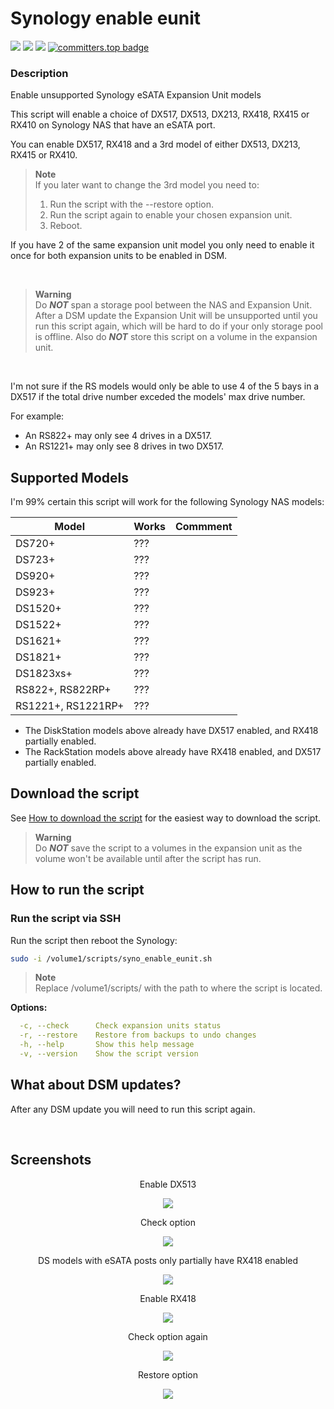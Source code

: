 # Synology enable eunit

<a href="https://github.com/007revad/Synology_enable_eunit/releases"><img src="https://img.shields.io/github/release/007revad/Synology_enable_eunit.svg"></a>
<a href="https://hits.seeyoufarm.com"><img src="https://hits.seeyoufarm.com/api/count/incr/badge.svg?url=https%3A%2F%2Fgithub.com%2F007revad%2FSynology_enable_eunith&count_bg=%2379C83D&title_bg=%23555555&icon=&icon_color=%23E7E7E7&title=views&edge_flat=false"/></a>
[![](https://img.shields.io/static/v1?label=Sponsor&message=%E2%9D%A4&logo=GitHub&color=%23fe8e86)](https://github.com/sponsors/007revad)
[![committers.top badge](https://user-badge.committers.top/australia/007revad.svg)](https://user-badge.committers.top/australia/007revad)

### Description
Enable unsupported Synology eSATA Expansion Unit models

This script will enable a choice of DX517, DX513, DX213, RX418, RX415 or RX410 on Synology NAS that have an eSATA port.

You can enable DX517, RX418 and a 3rd model of either DX513, DX213, RX415 or RX410.

> **Note** <br> If you later want to change the 3rd model you need to:
> 1. Run the script with the --restore option.
> 2. Run the script again to enable your chosen expansion unit.
> 3. Reboot.

If you have 2 of the same expansion unit model you only need to enable it once for both expansion units to be enabled in DSM.

<br>

> **Warning** <br>
> Do ***NOT*** span a storage pool between the NAS and Expansion Unit. After a DSM update the Expansion Unit will be unsupported until you run this script again, which will be hard to do if your only storage pool is offline. Also do ***NOT*** store this script on a volume in the expansion unit.

<br>

I'm not sure if the RS models would only be able to use 4 of the 5 bays in a DX517 if the total drive number exceded the models' max drive number.

For example:
- An RS822+ may only see 4 drives in a DX517.
- An RS1221+ may only see 8 drives in two DX517.


## Supported Models

I'm 99% certain this script will work for the following Synology NAS models:

| Model | Works | Commment |
|-------|-------|----------|
| DS720+ | ??? | |
| DS723+ | ??? | |
| DS920+ | ??? | |
| DS923+ | ??? | |
| DS1520+ | ??? | |
| DS1522+ | ??? | |
| DS1621+ | ??? | |
| DS1821+ | ??? | |
| DS1823xs+ | ??? | |
| RS822+, RS822RP+ | ??? | |
| RS1221+, RS1221RP+ | ??? | |

- The DiskStation models above already have DX517 enabled, and RX418 partially enabled.
- The RackStation models above already have RX418 enabled, and DX517 partially enabled.


## Download the script

See <a href=images/how_to_download_generic.png/>How to download the script</a> for the easiest way to download the script.

> **Warning** <br>
> Do ***NOT*** save the script to a volumes in the expansion unit as the volume won't be available until after the script has run.

## How to run the script

### Run the script via SSH

Run the script then reboot the Synology:

```bash
sudo -i /volume1/scripts/syno_enable_eunit.sh
```

> **Note** <br>
> Replace /volume1/scripts/ with the path to where the script is located.

**Options:**
```YAML
  -c, --check      Check expansion units status
  -r, --restore    Restore from backups to undo changes
  -h, --help       Show this help message
  -v, --version    Show the script version
```

## What about DSM updates?

After any DSM update you will need to run this script again. 

<br>

## Screenshots

<p align="center">Enable DX513</p>
<p align="center"><img src="/images/esatab.png"></p>

<p align="center">Check option</p>
<p align="center"><img src="/images/enable_dx513b.png"></p>

<p align="center">DS models with eSATA posts only partially have RX418 enabled</p>
<p align="center"><img src="/images/default.png"></p>

<p align="center">Enable RX418</p>
<p align="center"><img src="/images/enable_rx418b.png"></p>

<p align="center">Check option again</p>
<p align="center"><img src="/images/enabled_3b.png"></p>

<p align="center">Restore option</p>
<p align="center"><img src="/images/restore.png"></p>

